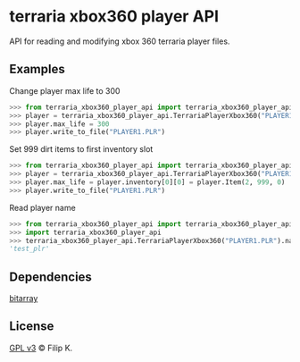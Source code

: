 # terraria xbox360 player API

API for reading and modifying xbox 360 terraria player files.

## Examples

Change player max life to 300
```python
>>> from terraria_xbox360_player_api import terraria_xbox360_player_api
>>> player = terraria_xbox360_player_api.TerrariaPlayerXbox360("PLAYER1.PLR")
>>> player.max_life = 300
>>> player.write_to_file("PLAYER1.PLR")
```

Set 999 dirt items to first inventory slot
```python
>>> from terraria_xbox360_player_api import terraria_xbox360_player_api
>>> player = terraria_xbox360_player_api.TerrariaPlayerXbox360("PLAYER1.PLR")
>>> player.max_life = player.inventory[0][0] = player.Item(2, 999, 0)
>>> player.write_to_file("PLAYER1.PLR")
```

Read player name
```python
>>> from terraria_xbox360_player_api import terraria_xbox360_player_api
>>> import terraria_xbox360_player_api
>>> terraria_xbox360_player_api.TerrariaPlayerXbox360("PLAYER1.PLR").name
'test_plr'
```

## Dependencies

[bitarray](https://github.com/ilanschnell/bitarray)

## License

[GPL v3](LICENSE) © Filip K.
